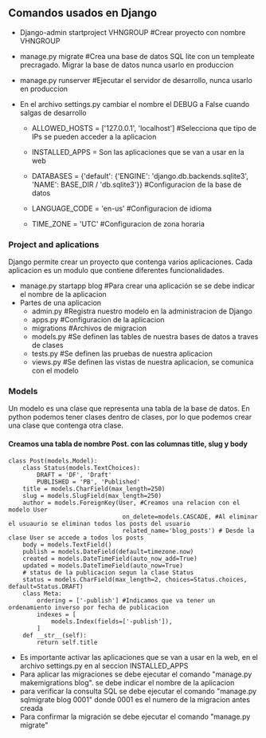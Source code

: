 ## Comandos usados en Django ##

* Django-admin startproject VHNGROUP #Crear proyecto con nombre VHNGROUP

* manage.py migrate #Crea una base de datos SQL lite con un templeate precragado. Migrar la base de datos nunca usarlo en produccion

* manage.py runserver #Ejecutar el servidor de desarrollo, nunca usarlo en produccion

* En el archivo settings.py cambiar el nombre el DEBUG a False cuando salgas de desarrollo

    * ALLOWED_HOSTS = ['127.0.0.1', 'localhost'] #Selecciona que tipo de IPs se pueden acceder a la aplicacion

    * INSTALLED_APPS = Son las aplicaciones que se van a usar en la web

    * DATABASES = {'default': {'ENGINE': 'django.db.backends.sqlite3', 'NAME': BASE_DIR / 'db.sqlite3'}} #Configuracion de la base de datos

    * LANGUAGE_CODE = 'en-us' #Configuracion de idioma

    * TIME_ZONE = 'UTC' #Configuracion de zona horaria

### Project and aplications ###
Django permite crear un proyecto que contenga varios aplicaciones. Cada aplicacion es un modulo que contiene diferentes funcionalidades.
* manage.py startapp blog #Para crear una aplicación se se debe indicar el nombre de la aplicacion
* Partes de una aplicacion
    * admin.py #Registra nuestro modelo en la administracion de Django
    * apps.py #Configuracion de la aplicacion
    * migrations #Archivos de migracion
    * models.py #Se definen las tables de nuestra bases de datos a traves de clases
    * tests.py #Se definen las pruebas de nuestra aplicacion
    * views.py #Se definen las vistas de nuestra aplicacion, se comunica con el modelo
### Models ###
Un modelo es una clase que representa una tabla de la base de datos.
En python podemos tener clases dentro de clases, por lo que podemos crear una clase que contenga otra clase.
#### Creamos una tabla de nombre Post. con las columnas title, slug y body ####

```
class Post(models.Model):
    class Status(models.TextChoices):
        DRAFT = 'DF', 'Draft'
        PUBLISHED = 'PB', 'Published'
    title = models.CharField(max_length=250)
    slug = models.SlugField(max_length=250)
    author = models.ForeignKey(User, #Creamos una relacion con el modelo User
                                on_delete=models.CASCADE, #Al eliminar el usuaurio se eliminan todos los posts del usuario
                                related_name='blog_posts') # Desde la clase User se accede a todos los posts
    body = models.TextField()
    publish = models.DateField(default=timezone.now)
    created = models.DateTimeField(auto_now_add=True)
    updated = models.DateTimeField(auto_now=True)
    # status de la publicacion segun la clase Status
    status = models.CharField(max_length=2, choices=Status.choices, default=Status.DRAFT) 
    class Meta:
        ordering = ['-publish'] #Indicamos que va tener un ordenamiento inverso por fecha de publicacion
        indexes = [
            models.Index(fields=['-publish']),
        ]
    def __str__(self):
        return self.title
```

* Es importante activar las aplicaciones que se van a usar en la web, en el archivo settings.py en al seccion INSTALLED_APPS
* Para aplicar las migraciones se debe ejecutar el comando "manage.py makemigrations blog". se debe indicar el nombre de la aplicacion
* para verificar la consulta SQL se debe ejecutar el comando "manage.py sqlmigrate blog 0001" donde 0001 es el numero de la migracion antes creada
* Para confirmar la migración se debe ejecutar el comando "manage.py migrate"